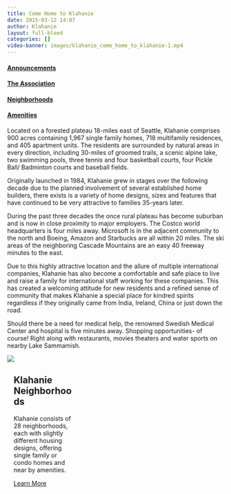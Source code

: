```yaml
---
title: Come Home to Klahanie
date: 2015-03-12 14:07
author: Klahanie
layout: full-bleed
categories: []
video-banner: images/klahanie_come_home_to_klahanie-1.mp4
---
```

<div class="d-flex flex-row flex-wrap">
  <div class="bignav green"><h4><a href="announcements/">Announcements</a></h4></div>
  <div class="bignav orange"><h4><a href="association.html">The Association</a></h4></div>
  <div class="bignav green2"><h4><a href="/neighborhoods/">Neighborhoods</a></h4></div>
  <div class="bignav blue"><h4><a href="amenities/">Amenities</a></h4></div>
</div>
<div class="p-4 row">

<p>Located on a forested plateau 18-miles east of Seattle, Klahanie comprises 900 acres containing 1,967 single family homes, 718 multifamily residences, and 405 apartment units. The residents are surrounded by natural areas in every direction, including 30-miles of groomed trails, a scenic alpine lake, two swimming pools, three tennis and four basketball courts, four Pickle Ball/ Badminton courts and baseball fields.</p>

<p>Originally launched in 1984, Klahanie grew in stages over the following decade due to the planned involvement of several established home builders, there exists is a variety of home designs, sizes and features that have continued to be very attractive to families 35-years later.</p>

<p>During the past three decades the once rural plateau has become suburban and is now in close proximity to major employers. The Costco world headquarters is four miles away. Microsoft is in the adjacent community to the north and Boeing, Amazon and Starbucks are all within 20 miles. The ski areas of the neighboring Cascade Mountains are an easy 40 freeway minutes to the east.</p>

<p>Due to this highly attractive location and the allure of multiple international companies, Klahanie has also become a comfortable and safe place to live and raise a family for international staff working for these companies. This has created a welcoming attitude for new residents and a refined sense of community that makes Klahanie a special place for kindred spirits regardless if they originally came from India, Ireland, China or just down the road.</p>

<p>Should there be a need for medical help, the renowned Swedish Medical Center and hospital is five minutes away. Shopping opportunities- of course! Right along with restaurants, movies theaters and water sports on nearby Lake Sammamish.</p>

</div>

<img src="{{site.url}}/images/KHOA-Color-Map.jpg" class="img-fluid">

<div class="white about-footer" data-bg="http://klahanie.com/wp-content/uploads/2019/03/gradien-kiosk2.jpg">
	<div>
		<div style="margin-top:0px;margin-bottom:0px;width:30.6666%; margin-right: 4%;">
			<div style="padding: 0px 0px 0px 15px; background-position: left top; background-repeat: no-repeat; background-size: cover; height: auto;" data-bg-url="">
				<div>
					<h2 class="white">Klahanie Neighborhoods</h2>
				</div>
				<div>
					<p class="white">Klahanie consists of 28 neighborhoods, each with slightly different housing designs, offering single family or
							condo homes and near by amenities.</p>
				</div>
				<div data-animationoffset="100%" style="margin-top:0px;margin-bottom:60px;">
					<div style="border-color:rgba(255,255,255,0);">
						<a href="http://localhost:4000/neighborhoods/" class="white">Learn More</a>
					</div>
				</div>
			</div>
		</div>
	</div>
</div>